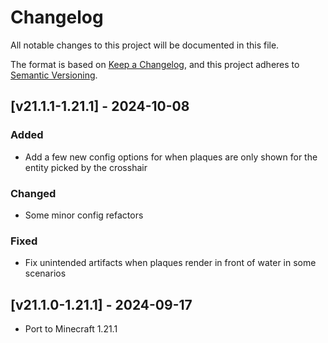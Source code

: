 # Changelog
All notable changes to this project will be documented in this file.

The format is based on [Keep a Changelog](https://keepachangelog.com/en/1.0.0/),
and this project adheres to [Semantic Versioning](https://semver.org/spec/v2.0.0.html).

## [v21.1.1-1.21.1] - 2024-10-08
### Added
- Add a few new config options for when plaques are only shown for the entity picked by the crosshair
### Changed
- Some minor config refactors
### Fixed
- Fix unintended artifacts when plaques render in front of water in some scenarios

## [v21.1.0-1.21.1] - 2024-09-17
- Port to Minecraft 1.21.1
